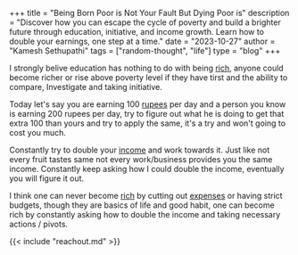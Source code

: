 +++ 
title = "Being Born Poor is Not Your Fault But Dying Poor is"
description = "Discover how you can escape the cycle of poverty and build a brighter future through education, initiative, and income growth. Learn how to double your earnings, one step at a time."
date = "2023-10-27"
author = "Kamesh Sethupathi"
tags = ["random-thought", "life"]
type = "blog"
+++

I strongly belive education has nothing to do with being [rich](https://bogartwealth.com/wealthy-vs-rich), anyone could become richer or rise above poverty level if they have tirst and the ability to compare, Investigate and taking initiative.

Today let's say you are earning 100 [rupees](https://paytm.com/tools/currency-converter/currency/inr-indian-rupee/) per day and a person you know is earning 200 rupees per day, try to figure out what he is doing to get that extra 100 than yours and try to apply the same, it's a try and won't going to cost you much.

Constantly try to double your [income](https://cleartax.in/glossary/income/) and work towards it. Just like not every fruit tastes same not every work/business provides you the same income. Constantly keep asking how I could double the income, eventually you will figure it out.

I think one can never become [rich]() by cutting out [expenses](https://cleartax.in/glossary/expense/) or having strict budgets, though they are basics of life and good habit, one can become rich by constantly asking how to double the income and taking necessary actions / pivots.


{{< include "reachout.md" >}}